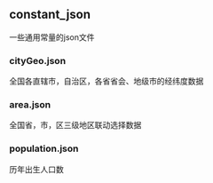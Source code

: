 ## constant_json

一些通用常量的json文件

### cityGeo.json

全国各直辖市，自治区，各省省会、地级市的经纬度数据

### area.json

全国省，市，区三级地区联动选择数据

### population.json

历年出生人口数
